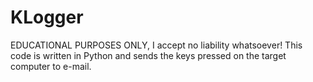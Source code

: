 # KLogger
EDUCATIONAL PURPOSES ONLY, I accept no liability whatsoever! This code is written in Python and sends the keys pressed on the target computer to e-mail.
